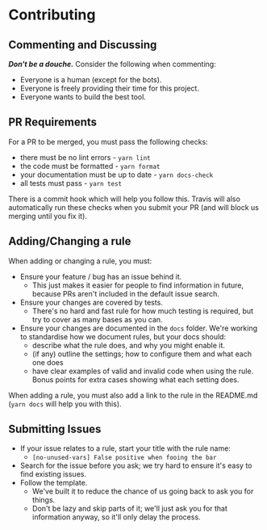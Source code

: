 # Contributing

## Commenting and Discussing

**_Don't be a douche._**
Consider the following when commenting:

-   Everyone is a human (except for the bots).
-   Everyone is freely providing their time for this project.
-   Everyone wants to build the best tool.

## PR Requirements

For a PR to be merged, you must pass the following checks:

-   there must be no lint errors - `yarn lint`
-   the code must be formatted - `yarn format`
-   your documentation must be up to date - `yarn docs-check`
-   all tests must pass - `yarn test`

There is a commit hook which will help you follow this.
Travis will also automatically run these checks when you submit your PR (and will block us merging until you fix it).

## Adding/Changing a rule

When adding or changing a rule, you must:

-   Ensure your feature / bug has an issue behind it.
    -   This just makes it easier for people to find information in future, because PRs aren't included in the default issue search.
-   Ensure your changes are covered by tests.
    -   There's no hard and fast rule for how much testing is required, but try to cover as many bases as you can.
-   Ensure your changes are documented in the `docs` folder. We're working to standardise how we document rules, but your docs should:
    -   describe what the rule does, and why you might enable it.
    -   (if any) outline the settings; how to configure them and what each one does
    -   have clear examples of valid and invalid code when using the rule. Bonus points for extra cases showing what each setting does.

When adding a rule, you must also add a link to the rule in the README.md (`yarn docs` will help you with this).

## Submitting Issues

-   If your issue relates to a rule, start your title with the rule name:
    -   `[no-unused-vars] False positive when fooing the bar`
-   Search for the issue before you ask; we try hard to ensure it's easy to find existing issues.
-   Follow the template.
    -   We've built it to reduce the chance of us going back to ask you for things.
    -   Don't be lazy and skip parts of it; we'll just ask you for that information anyway, so it'll only delay the process.
